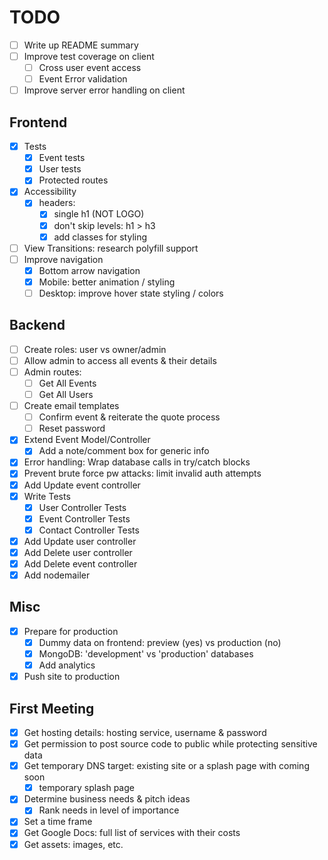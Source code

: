 # TODO

- [ ] Write up README summary
- [ ] Improve test coverage on client
  - [ ] Cross user event access
  - [ ] Event Error validation
- [ ] Improve server error handling on client

## Frontend

- [x] Tests
  - [x] Event tests
  - [x] User tests
  - [x] Protected routes
- [x] Accessibility
  - [x] headers:
    - [x] single h1 (NOT LOGO)
    - [x] don't skip levels: h1 > h3
    - [x] add classes for styling
- [ ] View Transitions: research polyfill support
- [ ] Improve navigation
  - [x] Bottom arrow navigation
  - [x] Mobile: better animation / styling
  - [ ] Desktop: improve hover state styling / colors

## Backend

- [ ] Create roles: user vs owner/admin
- [ ] Allow admin to access all events & their details
- [ ] Admin routes:
  - [ ] Get All Events
  - [ ] Get All Users
- [ ] Create email templates
  - [ ] Confirm event & reiterate the quote process
  - [ ] Reset password
- [x] Extend Event Model/Controller
  - [x] Add a note/comment box for generic info
- [x] Error handling: Wrap database calls in try/catch blocks
- [x] Prevent brute force pw attacks: limit invalid auth attempts
- [x] Add Update event controller
- [x] Write Tests
  - [x] User Controller Tests
  - [x] Event Controller Tests
  - [x] Contact Controller Tests
- [x] Add Update user controller
- [x] Add Delete user controller
- [x] Add Delete event controller
- [x] Add nodemailer

## Misc

- [x] Prepare for production
  - [x] Dummy data on frontend: preview (yes) vs production (no)
  - [x] MongoDB: 'development' vs 'production' databases
  - [x] Add analytics
- [x] Push site to production

## First Meeting

- [x] Get hosting details: hosting service, username & password
- [x] Get permission to post source code to public while protecting sensitive data
- [x] Get temporary DNS target: existing site or a splash page with coming soon
  - [x] temporary splash page
- [x] Determine business needs & pitch ideas
  - [x] Rank needs in level of importance
- [x] Set a time frame
- [x] Get Google Docs: full list of services with their costs
- [x] Get assets: images, etc.
